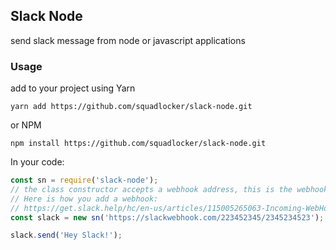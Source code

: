 ## Slack Node
send slack message from node or javascript applications

### Usage

add to your project using Yarn
```shell
yarn add https://github.com/squadlocker/slack-node.git
```

or NPM
```
npm install https://github.com/squadlocker/slack-node.git
```

In your code:
``` javascript
const sn = require('slack-node');
// the class constructor accepts a webhook address, this is the webhook associated with slack channel
// Here is how you add a webhook:
// https://get.slack.help/hc/en-us/articles/115005265063-Incoming-WebHooks-for-Slack
const slack = new sn('https://slackwebhook.com/223452345/2345234523');

slack.send('Hey Slack!');
```

